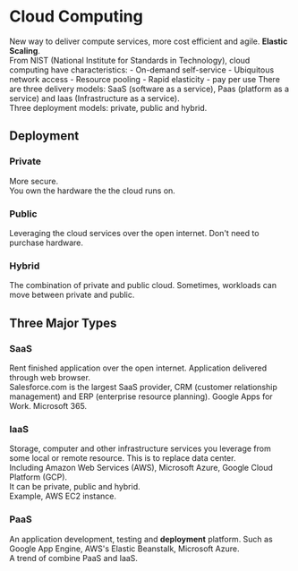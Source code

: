 # Cloud Computing  

New way to deliver compute services, more cost efficient and agile. **Elastic Scaling**.  
From NIST (National Institute for Standards in Technology), cloud computing have characteristics:
    - On-demand self-service
    - Ubiquitous network access
    - Resource pooling
    - Rapid elasticity
    - pay per use
There are three delivery models: SaaS (software as a service), Paas (platform as a service) and Iaas (Infrastructure as a service).  
Three deployment models: private, public and hybrid.  

## Deployment

### Private

More secure.  
You own the hardware the the cloud runs on.  

### Public

Leveraging the cloud services over the open internet. Don't need to purchase hardware.  

### Hybrid

The combination of private and public cloud. Sometimes, workloads can move between private and public.

## Three Major Types

### SaaS

Rent finished application over the open internet. Application delivered through web browser.  
Salesforce.com is the largest SaaS provider, CRM (customer relationship management) and ERP (enterprise resource planning). Google Apps for Work. Microsoft 365.  

### IaaS

Storage, computer and other infrastructure services you leverage from some local or remote resource. This is to replace data center.  
Including Amazon Web Services (AWS), Microsoft Azure, Google Cloud Platform (GCP).  
It can be private, public and hybrid.  
Example, AWS EC2 instance.

### PaaS

An application development, testing and **deployment** platform. Such as Google App Engine, AWS's Elastic Beanstalk, Microsoft Azure.  
A trend of combine PaaS and IaaS.  
